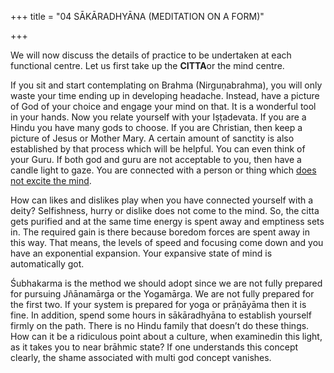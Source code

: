 +++
title = "04 SĀKĀRADHYĀNA (MEDITATION ON A FORM)"

+++

We will now discuss the details of practice to be undertaken at each functional centre. Let us first take up the **CITTA**or the mind centre.

If you sit and start contemplating on Brahma (Nirguṇabrahma), you will only waste your time ending up in developing headache. Instead, have a picture of God of your choice and engage your mind on that. It is a wonderful tool in your hands. Now you relate yourself with your Iṣṭadevata. If you are a Hindu you have many gods to choose. If you are Christian, then keep a picture of Jesus or Mother Mary. A certain amount of sanctity is also established by that process which will be helpful. You can even think of your Guru. If both god and guru are not acceptable to you, then have a candle light to gaze. You are connected with a person or thing which <u>does not excite the mind</u>.

How can likes and dislikes play when you have connected yourself with a deity? Selfishness, hurry or dislike does not come to the mind. So, the citta gets purified and at the same time energy is spent away and emptiness sets in. The required gain is there because boredom forces are spent away in this way. That means, the levels of speed and focusing come down and you have an exponential expansion. Your expansive state of mind is automatically got.

Śubhakarma is the method we should adopt since we are not fully prepared for pursuing Jñānamārga or the Yogamārga. We are not fully prepared for the first two. If your system is prepared for yoga or prāṇāyāma then it is fine. In addition, spend some hours in sākāradhyāna to establish yourself firmly on the path. There is no Hindu family that doesn’t do these things. How can it be a ridiculous point about a culture, when examinedin this light, as it takes you to near brāhmic state? If one understands this concept clearly, the shame associated with multi god concept vanishes.

